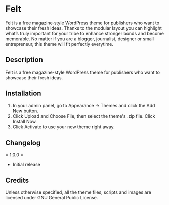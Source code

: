 # Felt

Felt is a free magazine‐style WordPress theme for publishers who want to showcase their fresh ideas. Thanks to the modular layout you can highlight what’s truly important for your tribe to enhance stronger bonds and become memorable. No matter if you are a blogger, journalist, designer or small entrepreneur, this theme will fit perfectly everytime.

## Description
Felt is a free magazine-style WordPress theme for publishers who want to showcase their fresh ideas.

## Installation
1. In your admin panel, go to Appearance -> Themes and click the Add New button.
2. Click Upload and Choose File, then select the theme's .zip file. Click Install Now.
3. Click Activate to use your new theme right away.

## Changelog
= 1.0.0 =
* Initial release

## Credits
Unless otherwise specified, all the theme files, scripts and images are licensed under GNU General Public License.
